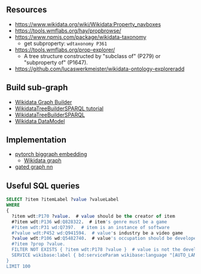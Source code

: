 ## Resources

- https://www.wikidata.org/wiki/Wikidata:Property_navboxes
- https://tools.wmflabs.org/hay/propbrowse/
- https://www.npmjs.com/package/wikidata-taxonomy
    - get subproperty: `wdtaxonomy P361`
- https://tools.wmflabs.org/prop-explorer/
    - A tree structure constructed by "subclass of" (P279) or "subproperty of" (P1647).
- https://github.com/lucaswerkmeister/wikidata-ontology-exploreradd 

## Build sub-graph

- [Wikidata Graph Builder](https://angryloki.github.io/wikidata-graph-builder/)
- [WikidataTreeBuilderSPARQL tutorial](https://medium.com/u-change/exploring-wikidata-for-nlp-24c4a7babf0f)
- [WikidataTreeBuilderSPARQL](https://github.com/petartodorov/WikidataTreeBuilderSPARQL)
- [Wikidata DataModel](https://www.mediawiki.org/wiki/Wikibase/DataModel/Primer)

## Implementation

- [pytorch biggraph embedding](https://ai.facebook.com/blog/open-sourcing-pytorch-biggraph-for-faster-embeddings-of-extremely-large-graphs/)
    - [Wikidata graph](https://torchbiggraph.readthedocs.io/en/latest/pretrained_embeddings.html#wikidata)
- [gated graph nn](https://github.com/pcyin/pytorch-gated-graph-neural-network/)


## Useful SQL queries

```SQL
SELECT ?item ?itemLabel ?value ?valueLabel 
WHERE 
{
  ?item wdt:P170 ?value.  # value should be the creator of item
  #?item wdt:P136 wd:Q828322.  # item's genre must be a game
  #?item wdt:P31 wd:Q7397.  # item is an instance of software
  #?value wdt:P452 wd:Q941594.  # value's industry be a video game
  ?value wdt:P106 wd:Q5482740.  # value's occupation should be developer
  #?item ?prop ?value.
  FILTER NOT EXISTS { ?item wdt:P178 ?value }  # value is not the developer of item
  SERVICE wikibase:label { bd:serviceParam wikibase:language "[AUTO_LANGUAGE],en". }
}
LIMIT 100
```
